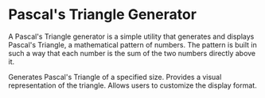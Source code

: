 # Pascal's Triangle Generator

A Pascal's Triangle generator is a simple utility that generates and displays Pascal's Triangle, a mathematical pattern of numbers. The pattern is built in such a way that each number is the sum of the two numbers directly above it.

Generates Pascal's Triangle of a specified size.
Provides a visual representation of the triangle.
Allows users to customize the display format.
